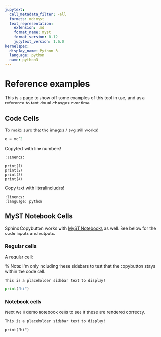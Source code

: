 ```yaml
---
jupytext:
  cell_metadata_filter: -all
  formats: md:myst
  text_representation:
    extension: .md
    format_name: myst
    format_version: 0.12
    jupytext_version: 1.6.0
kernelspec:
  display_name: Python 3
  language: python
  name: python3
---
```


# Reference examples

This is a page to show off some examples of this tool in use, and as a reference to test visual changes over time.

## Code Cells



To make sure that the images / svg still works!

```python
e = mc^2
```

Copytext with line numbers!

```{code-cell} python
:linenos:

print(1)
print(2)
print(3)
print(4)
```

Copy text with literalincludes!

```{literalinclude} literal.py
:linenos:
:language: python
```

## MyST Notebook Cells

Sphinx Copybutton works with [MyST Notebooks](https://myst-nb.readthedocs.io) as well. See below for the code inputs and outputs:

### Regular cells

A regular cell:

% Note: I'm only including these sidebars to test that the copybutton stays within the code cell.

```{sidebar} Placeholder sidebar
This is a placeholder sidebar text to display!
```

```python
print("hi")
```

### Notebook cells

Next we'll demo notebook cells to see if these are rendered correctly.

```{sidebar} Placeholder sidebar
This is a placeholder sidebar text to display!
```

```{code-cell}
print("hi")
```
